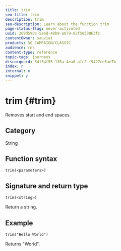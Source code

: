 ```yaml
---
title: trim
seo-title: trim
description: trim
seo-description: Learn about the function trim
page-status-flag: never-activated
uuid: 269d590c-5a6d-40b9-a879-02f5033863fc
contentOwner: sauviat
products: SG_CAMPAIGN/CLASSIC
audience: rns
content-type: reference
topic-tags: journeys
discoiquuid: 5df34f55-135a-4ea8-afc2-f9427ce5ae7b
index: n
internal: n
snippet: y
---
```


# trim {#trim}

Removes start and end spaces.

## Category

String

## Function syntax

`trim(<parameters>)`

## Signature and return type

`trim(<string>)`

Return a string.

## Example

`trim("Hello World")`

Returns "World".
